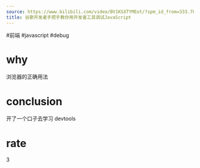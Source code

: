 ```yaml
---
source: https://www.bilibili.com/video/BV1KSXTYMEot/?spm_id_from=333.788.top_right_bar_window_default_collection.content.click&vd_source=549bde2564979641a5f0adbcfa529b0a
title: 谷歌开发者手把手教你用开发者工具调试JavaScript
---
```


#前端 #javascript #debug
# why
浏览器的正确用法

# conclusion
开了一个口子去学习 devtools
# rate
3